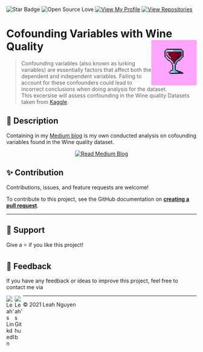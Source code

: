 ![Star Badge](https://img.shields.io/static/v1?label=%F0%9F%8C%9F&message=If%20Useful&style=style=flat&color=BC4E99)
![Open Source Love](https://badges.frapsoft.com/os/v1/open-source.svg?v=103)
[![View My Profile](https://img.shields.io/badge/View-My_Profile-green?logo=GitHub)](https://github.com/ndleah)
[![View Repositories](https://img.shields.io/badge/View-My_Repositories-blue?logo=GitHub)](https://github.com/ndleah?tab=repositories)

# Cofounding Variables with Wine Quality <img src="img/wine.jpg" align="right" width="120" />
> Confounding variables (also known as lurking variables) are essentially factors that affect both the dependent and independent variables. Failing to account for these confounders could lead to incorrect conclusions when doing analysis for the dataset.\
> This excersise will assess confounding in the Wine quality Datasets taken from [Kaggle](https://www.kaggle.com/rajyellow46/wine-quality).

## 🔧 Description

Containing in my [Medium blog](https://medium.com/@ndleah/cofounding-variables-exploration-with-wine-quality-dataset-e05c7ceda6d9) is my own conducted analysis on cofounding variables found in the Wine quality dataset. 

<center>

[![Read Medium Blog](https://img.shields.io/badge/READ-MEDIUM_BLOG_-971901?style=for-the-badge&logo=R)](https://medium.com/@ndleah/cofounding-variables-exploration-with-wine-quality-dataset-e05c7ceda6d9)

</center>

## ✨ Contribution

Contributions, issues, and feature requests are welcome!

To contribute to this project, see the GitHub documentation on **[creating a pull request](https://help.github.com/en/github/collaborating-with-issues-and-pull-requests/creating-a-pull-request)**.

---

## 👏 Support

Give a ⭐️ if you like this project!

## 📝 Feedback

If you have any feedback or ideas to improve this project, feel free to contact me via

<a href="https://www.linkedin.com/in/ndleah/">
  <img align="left" alt="Leah's LinkdedIn" width="22px" src="https://cdn.jsdelivr.net/npm/simple-icons@v3/icons/linkedin.svg" />

</a>
<a href="https://github.com/ndleah">
  <img align="left" alt="Leah's Github" width="22px" src="https://cdn.jsdelivr.net/npm/simple-icons@v3/icons/github.svg" />
</a>

___________________________________

<p>&copy; 2021 Leah Nguyen</p>
